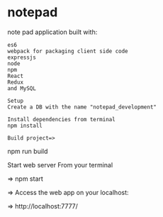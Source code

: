 # notepad
note pad application built with:

    es6 
    webpack for packaging client side code
    expressjs
    node
    npm
    React
    Redux
    and MySQL
    
    Setup
    Create a DB with the name "notepad_development"
    
    Install dependencies from terminal
    npm install

    Build project=>

   npm run build

  Start web server
  From your terminal

=>  npm start

=>  Access the web app on your localhost:

=>  http://localhost:7777/

